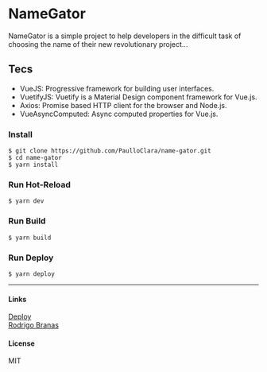 # NameGator

NameGator is a simple project to help developers in the difficult task of
choosing the name of their new revolutionary project...

## Tecs

- VueJS: Progressive framework for building user interfaces.
- VuetifyJS: Vuetify is a Material Design component framework for Vue.js.
- Axios: Promise based HTTP client for the browser and Node.js.
- VueAsyncComputed: Async computed properties for Vue.js.

### Install

`$ git clone https://github.com/PaulloClara/name-gator.git`\
`$ cd name-gator`\
`$ yarn install`

### Run Hot-Reload

`$ yarn dev`

### Run Build

`$ yarn build`

### Run Deploy

`$ yarn deploy`

---

#### Links

[Deploy](https://github.com/paulloclara/name-gator)\
[Rodrigo Branas](https://github.com/rodrigobranas)

#### License

MIT
